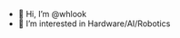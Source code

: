 - 👋 Hi, I’m @whlook
- 👀 I’m interested in Hardware/AI/Robotics


<!---
whlook/whlook is a ✨ special ✨ repository because its `README.md` (this file) appears on your GitHub profile.
You can click the Preview link to take a look at your changes.
--->
